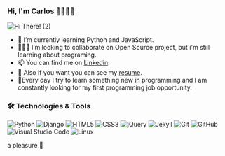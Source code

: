 ### Hi, I'm Carlos 👋👨🏻‍💻

![Hi There! (2)](https://user-images.githubusercontent.com/71195669/167224278-551bd799-97d0-4885-a3ce-cc92a504d270.png)

- 🌱 I’m currently learning Python and JavaScript.
- 👨🏻‍🎓 I’m looking to collaborate on Open Source project, but i'm still learning about programing.
- 📫 You can find me on <a href="https://www.linkedin.com/in/carlos17/"> Linkedin</a>.
- 🤔 Also if you want you can see my <a href="https://app.luminpdf.com/viewer/62749a78f00aabd24ce66bf0"> resume</a>.
- 🔭Every day I try to learn something new in programming and I am constantly looking for my first programming job opportunity.


### 🛠 Technologies & Tools

![Python](https://img.shields.io/badge/Python-FFD43B?style=flat-square&logo=python&logoColor=white)
![Django](https://img.shields.io/badge/Django-092E20?style=flat-square&logo=django&logoColor=green)
![HTML5](https://img.shields.io/badge/-HTML5-E34F26?style=flat-square&logo=html5&logoColor=white)
![CSS3](https://img.shields.io/badge/-CSS3-1572B6?style=flat-square&logo=css3)
![jQuery](https://img.shields.io/badge/-jQuery-0769AD?style=flat-square&logo=jQuery&logoColor=white)
![Jekyll](http://img.shields.io/badge/-Jekyll-CC0000?style=flat-square&logo=jekyll&logoColor=ffffff)
![Git](https://img.shields.io/badge/-Git-F05032?style=flat-square&logo=git&logoColor=white)
![GitHub](https://img.shields.io/badge/-GitHub-181717?style=flat-square&logo=github)
![Visual Studio Code](https://img.shields.io/badge/-VSCode-007ACC?style=flat-square&logo=visual-studio-code&logoColor=white)
![Linux](https://img.shields.io/badge/Linux-FCC624?style=flat-square&logo=linux&logoColor=white)


a pleasure 👋

<!--
**Carlos-maldonado578/Carlos-maldonado578** is a ✨ _special_ ✨ repository because its `README.md` (this file) appears on your GitHub profile.

Here are some ideas to get you started:

- 🔭 I’m currently working on ...
- 🌱 I’m currently learning ...
- 👯 I’m looking to collaborate on ...
-  I’m looking for help with ...
- 💬 Ask me about ...
- 📫 How to reach me: ...
- 😄 Pronouns: ...
- ⚡ Fun fact: ...
-->

